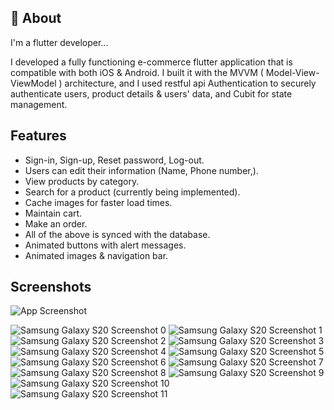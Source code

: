 
## 🚀 About
I'm a flutter developer...

I developed a fully functioning e-commerce flutter application that is compatible with both iOS & Android. I built it with the MVVM ( Model-View-ViewModel ) architecture, and I used restful api Authentication to securely authenticate users, product details & users' data, and Cubit for state management.
## Features

- Sign-in, Sign-up, Reset password, Log-out.
- Users can edit their information (Name, Phone number,).
- View products by category.
- Search for a product (currently being implemented).
- Cache images for faster load times.
- Maintain cart.
- Make an order.
- All of the above is synced with the database.
- Animated buttons with alert messages.
- Animated images & navigation bar.


## Screenshots

![App Screenshot]([https://via.placeholder.com/468x300?text=App+Screenshot+Here](https://github.com/mohamedsber/e_commerce_app_api_cubit/assets/100823196/ae843a2c-769f-4ed6-b7d6-c0b95e5bcc1b))

![Samsung Galaxy S20 Screenshot 0](https://github.com/mohamedsber/e_commerce_app_api_cubit/assets/100823196/ae843a2c-769f-4ed6-b7d6-c0b95e5bcc1b?raw=true)
![Samsung Galaxy S20 Screenshot 1](https://github.com/mohamedsber/e_commerce_app_api_cubit/assets/100823196/ac87a6e0-900a-45a6-a1d7-39d0d526561f?raw=true)
![Samsung Galaxy S20 Screenshot 2](https://github.com/mohamedsber/e_commerce_app_api_cubit/assets/100823196/e394eb43-1b96-439e-abeb-3ec7f96a4cba?raw=true)
![Samsung Galaxy S20 Screenshot 3](https://github.com/mohamedsber/e_commerce_app_api_cubit/assets/100823196/e867b76a-d339-426a-b3e7-ab36fb27ad32?raw=true)
![Samsung Galaxy S20 Screenshot 4](https://github.com/mohamedsber/e_commerce_app_api_cubit/assets/100823196/2761984e-44b4-421c-a769-5aa20f6278be?raw=true)
![Samsung Galaxy S20 Screenshot 5](https://github.com/mohamedsber/e_commerce_app_api_cubit/assets/100823196/8eb8f842-e9f4-4094-b2b9-29139200c16e?raw=true)
![Samsung Galaxy S20 Screenshot 6](https://github.com/mohamedsber/e_commerce_app_api_cubit/assets/100823196/27000df1-f64c-455c-b91a-f1bcba15845e?raw=true)
![Samsung Galaxy S20 Screenshot 7](https://github.com/mohamedsber/e_commerce_app_api_cubit/assets/100823196/fbcf4021-6916-4745-842d-fd8f40610f38?raw=true)
![Samsung Galaxy S20 Screenshot 8](https://github.com/mohamedsber/e_commerce_app_api_cubit/assets/100823196/585dd0b2-c25a-45a8-9545-543e5c173ef3?raw=true)
![Samsung Galaxy S20 Screenshot 9](https://github.com/mohamedsber/e_commerce_app_api_cubit/assets/100823196/bad4a127-d20b-4ba4-beff-44437ac71453?raw=true)
![Samsung Galaxy S20 Screenshot 10](https://github.com/mohamedsber/e_commerce_app_api_cubit/assets/100823196/fd3ae181-b4d3-4275-87f6-3823b5bee8bb?raw=true)
![Samsung Galaxy S20 Screenshot 11](https://github.com/mohamedsber/e_commerce_app_api_cubit/assets/100823196/49364673-e676-4229-9755-e943256dc39e?raw=true)
